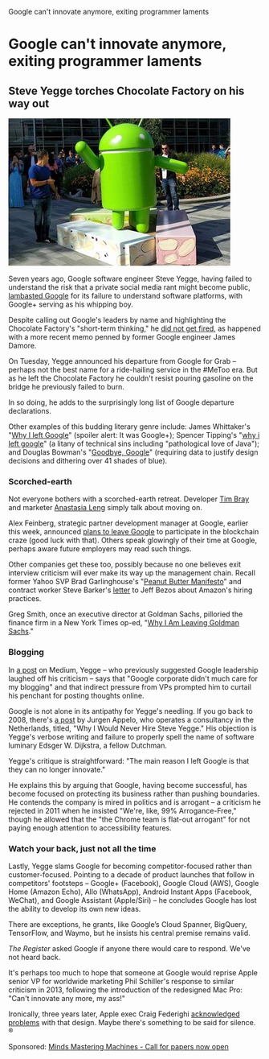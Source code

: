 Google can't innovate anymore, exiting programmer laments

# Google can't innovate anymore, exiting programmer laments

## Steve Yegge torches Chocolate Factory on his way out

![Android Nougat](../_resources/39e8a1f95c37d7612314fbdf1520e77f.jpg)

Seven years ago, Google software engineer Steve Yegge, having failed to understand the risk that a private social media rant might become public, [lambasted Google](https://plus.google.com/+RipRowan/posts/eVeouesvaVX) for its failure to understand software platforms, with Google+ serving as his whipping boy.

Despite calling out Google's leaders by name and highlighting the Chocolate Factory's "short-term thinking," he [did not get fired](https://plus.google.com/110981030061712822816/posts/AaygmbzVeRq), as happened with a more recent memo penned by former Google engineer James Damore.

On Tuesday, Yegge announced his departure from Google for Grab – perhaps not the best name for a ride-hailing service in the #MeToo era. But as he left the Chocolate Factory he couldn't resist pouring gasoline on the bridge he previously failed to burn.

In so doing, he adds to the surprisingly long list of Google departure declarations.

Other examples of this budding literary genre include: James Whittaker's "[Why I left Google](https://blogs.msdn.microsoft.com/jw_on_tech/2012/03/13/why-i-left-google/)" (spoiler alert: It was Google+); Spencer Tipping's "[why i left google](http://www.spencertipping.com/posts/2012.0530.why-i-left-google.html)" (a litany of technical sins including "pathological love of Java"); and Douglas Bowman's "[Goodbye, Google](http://stopdesign.com/archive/2009/03/20/goodbye-google.html)" (requiring data to justify design decisions and dithering over 41 shades of blue).

###  Scorched-earth

Not everyone bothers with a scorched-earth retreat. Developer [Tim Bray](https://www.tbray.org/ongoing/When/201x/2014/02/19/Leaving-Google) and marketer [Anastasia Leng](https://www.fastcompany.com/3016938/why-i-left-google) simply talk about moving on.

Alex Feinberg, strategic partner development manager at Google, earlier this week, announced [plans to leave Google](https://hackernoon.com/why-i-am-leaving-google-for-blockchain-endeavors-8394d06a0a8d) to participate in the blockchain craze (good luck with that). Others speak glowingly of their time at Google, perhaps aware future employers may read such things.

Other companies get these too, possibly because no one believes exit interview criticism will ever make its way up the management chain. Recall former Yahoo SVP Brad Garlinghouse's "[Peanut Butter Manifesto](https://www.wsj.com/articles/SB116379821933826657)" and contract worker Steve Barker's [letter](https://www.geekwire.com/2013/open-letter-jeff-bezos-contract-workers-amazoncom/) to Jeff Bezos about Amazon's hiring practices.

Greg Smith, once an executive director at Goldman Sachs, pilloried the finance firm in a New York Times op-ed, "[Why I Am Leaving Goldman Sachs](http://www.nytimes.com/2012/03/14/opinion/why-i-am-leaving-goldman-sachs.html)."

###  Blogging

In [a post](https://medium.com/@steve.yegge/why-i-left-google-to-join-grab-86dfffc0be84) on Medium, Yegge – who previously suggested Google leadership laughed off his criticism – says that "Google corporate didn't much care for my blogging" and that indirect pressure from VPs prompted him to curtail his penchant for posting thoughts online.

Google is not alone in its antipathy for Yegge's needling. If you go back to 2008, there's [a post](http://noop.nl/2008/03/why-i-would-nev.html) by Jurgen Appelo, who operates a consultancy in the Netherlands, titled, "Why I Would Never Hire Steve Yegge." His objection is Yegge's verbose writing and failure to properly spell the name of software luminary Edsger W. Dijkstra, a fellow Dutchman.

Yegge's critique is straightforward: "The main reason I left Google is that they can no longer innovate."

He explains this by arguing that Google, having become successful, has become focused on protecting its business rather than pushing boundaries. He contends the company is mired in politics and is arrogant – a criticism he rejected in 2011 when he insisted "We're, like, 99% Arrogance-Free," though he allowed that the "the Chrome team is flat-out arrogant" for not paying enough attention to accessibility features.

###  Watch your back, just not all the time

Lastly, Yegge slams Google for becoming competitor-focused rather than customer-focused. Pointing to a decade of product launches that follow in competitors' footsteps – Google+ (Facebook), Google Cloud (AWS), Google Home (Amazon Echo), Allo (WhatsApp), Android Instant Apps (Facebook, WeChat), and Google Assistant (Apple/Siri) – he concludes Google has lost the ability to develop its own new ideas.

There are exceptions, he grants, like Google’s Cloud Spanner, BigQuery, TensorFlow, and Waymo, but he insists his central premise remains valid.

*The Register* asked Google if anyone there would care to respond. We've not heard back.

It's perhaps too much to hope that someone at Google would reprise Apple senior VP for worldwide marketing Phil Schiller's response to similar criticism in 2013, following the introduction of the redesigned Mac Pro: "Can't innovate any more, my ass!"

Ironically, three years later, Apple exec Craig Federighi [acknowledged problems](https://daringfireball.net/2017/04/the_mac_pro_lives) with that design. Maybe there's something to be said for silence. ®

Sponsored: [Minds Mastering Machines - Call for papers now open](https://go.theregister.co.uk/tl/1757/shttp://www.mcubed.london/)